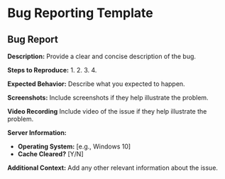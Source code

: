 # Bug Reporting Template
## Bug Report

**Description:**
Provide a clear and concise description of the bug.

**Steps to Reproduce:**
1. 
2. 
3. 
4. 

**Expected Behavior:**
Describe what you expected to happen.

**Screenshots:**
Include screenshots if they help illustrate the problem.

**Video Recording**
Include video of the issue if they help illustrate the problem.

**Server Information:**
- **Operating System:** [e.g., Windows 10]
- **Cache Cleared?** [Y/N]

**Additional Context:**
Add any other relevant information about the issue.